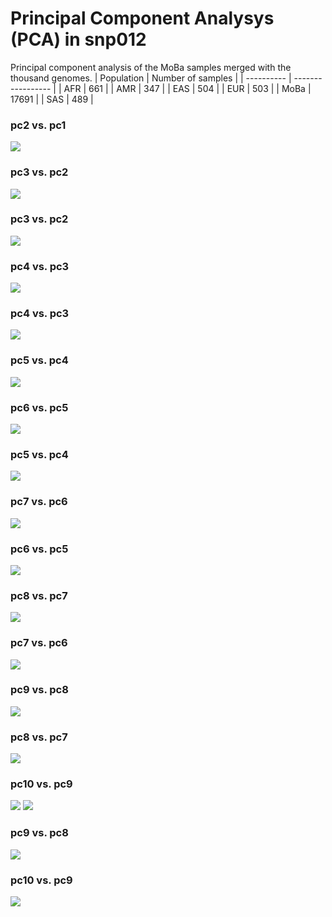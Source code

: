 # Principal Component Analysys (PCA) in snp012
Principal component analysis of the MoBa samples merged with the thousand genomes.
| Population | Number of samples |
| ---------- | ----------------- |
| AFR | 661 |
| AMR | 347 |
| EAS | 504 |
| EUR | 503 |
| MoBa | 17691 |
| SAS | 489 |
### pc2 vs. pc1
![](plot/pc1_pc2.png)
### pc3 vs. pc2
![](plot/pc1_pc2.png)
### pc3 vs. pc2
![](plot/pc2_pc3.png)
### pc4 vs. pc3
![](plot/pc2_pc3.png)
### pc4 vs. pc3
![](plot/pc3_pc4.png)
### pc5 vs. pc4
![](plot/pc4_pc5.png)
### pc6 vs. pc5
![](plot/pc3_pc4.png)
### pc5 vs. pc4
![](plot/pc5_pc6.png)
### pc7 vs. pc6
![](plot/pc4_pc5.png)
### pc6 vs. pc5
![](plot/pc6_pc7.png)
### pc8 vs. pc7
![](plot/pc5_pc6.png)
### pc7 vs. pc6
![](plot/pc7_pc8.png)
### pc9 vs. pc8
![](plot/pc6_pc7.png)
### pc8 vs. pc7
![](plot/pc8_pc9.png)
### pc10 vs. pc9
![](plot/pc9_pc10.png)
![](plot/pc7_pc8.png)
### pc9 vs. pc8
![](plot/pc8_pc9.png)
### pc10 vs. pc9
![](plot/pc9_pc10.png)
